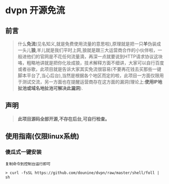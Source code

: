 # dvpn 开源免流

## 前言
> 什么**免流**(见名知义,就是免费使用流量的意思啦),原理就是把一只**羊**伪装成一头儿**狼**,羊儿就是我们平时上网,狼就是跟三大运营商合作的小伙伴啦，一般进他们的官网是不花任何流量滴，再深一点就要说到HTTP请求协议这块咯，粗略地讲就是把你化妆成狼，技术解释方面不细讲，大家可以自行百度或者谷歌，此项目就是告诉大家其实免流很容易(不要再花钱去买那些一键脚本平台了,当心后台),当然是根据各个地区而定的啦，此项目一方面仅限用于测试交流，另一方面也在提醒运营商存在这方面的漏洞(理论上:**使用IP地扯池或域名地扯池可解决此漏洞**).

## 声明

> **此项目源码全部开源,不存在后台,可自行检查。**


## 使用指南(仅限linux系统)

### 傻瓜式一键安装



```shell
复制命令到控制台运行即可

> curl -fsSL https://github.com/dounine/dvpn/raw/master/shell/foll | sh

```

